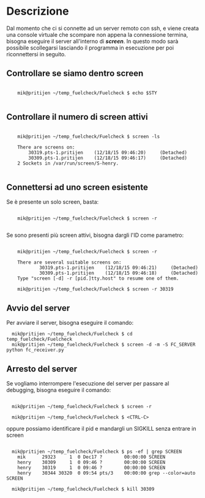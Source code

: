 # Descrizione 

Dal momento che ci si connette ad un server remoto con ssh, e viene creata una console virtuale che scompare non appena la connessione termina, bisogna eseguire il server all'interno di _**screen**_. In questo modo sarà possibile scollegarsi lasciando il programma in esecuzione per poi riconnettersi in seguito.

## Controllare se siamo dentro screen

```Text
    
    mik@pritijen ~/temp_fuelcheck/Fuelcheck $ echo $STY
      
```

## Controllare il numero di screen attivi

```Text
    
    mik@pritijen ~/temp_fuelcheck/Fuelcheck $ screen -ls
    
    There are screens on:
        30319.pts-1.pritijen    (12/18/15 09:46:20)     (Detached)
        30309.pts-1.pritijen    (12/18/15 09:46:17)     (Detached)
    2 Sockets in /var/run/screen/S-henry.
    
```

## Connettersi ad uno screen esistente

Se è presente un solo screen, basta:

```Text

    mik@pritijen ~/temp_fuelcheck/Fuelcheck $ screen -r
    
```

Se sono presenti più screen attivi, bisogna dargli l'ID come parametro:

```Text

    mik@pritijen ~/temp_fuelcheck/Fuelcheck $ screen -r

    There are several suitable screens on:
            30319.pts-1.pritijen    (12/18/15 09:46:21)     (Detached)
            30309.pts-1.pritijen    (12/18/15 09:46:18)     (Detached)
    Type "screen [-d] -r [pid.]tty.host" to resume one of them.

    mik@pritijen ~/temp_fuelcheck/Fuelcheck $ screen -r 30319

```

## Avvio del server

Per avviare il server, bisogna eseguire il comando:

```Text
  mik@pritijen ~/temp_fuelcheck/Fuelcheck $ cd temp_fuelcheck/Fuelcheck
  mik@pritijen ~/temp_fuelcheck/Fuelcheck $ screen -d -m -S FC_SERVER python fc_receiver.py
```

## Arresto del server

Se vogliamo interrompere l'esecuzione del server per passare al debugging, bisogna eseguire il comando:

```Text

  mik@pritijen ~/temp_fuelcheck/Fuelcheck $ screen -r

  mik@pritijen ~/temp_fuelcheck/Fuelcheck $ <CTRL-C>

```

oppure possiamo identificare il pid e mandargli un SIGKILL senza entrare in screen

```Text

  mik@pritijen ~/temp_fuelcheck/Fuelcheck $ ps -ef | grep SCREEN
    mik      29323     1  0 Dec17 ?        00:00:00 SCREEN
    henry    30309     1  0 09:46 ?        00:00:00 SCREEN
    henry    30319     1  0 09:46 ?        00:00:00 SCREEN
    henry    30344 30320  0 09:54 pts/3    00:00:00 grep --color=auto SCREEN

  mik@pritijen ~/temp_fuelcheck/Fuelcheck $ kill 30309

```



